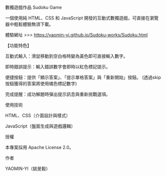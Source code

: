 數獨遊戲作品 Sudoku Game

一個使用純 HTML、CSS 和 JavaScript 開發的互動式數獨遊戲，可直接在瀏覽器中輕鬆體驗無須下載。

體驗網址 >>> https://yaomin-yi.github.io/Sudoku-works/Sudoku.html

【功能特色】

互動式輸入：滑鼠移動到空白格時變為黃色即可直接輸入數字。

即時錯誤提示：輸入錯誤數字會即時以紅色標記提示。

便捷按鈕：提供「顯示答案」、「提示單格答案」與「重新開始」按鈕。
(透過skip按鈕獲得的答案將使用橘色標記數字)

完成提醒：成功解題時彈出提示訊息與重新挑戰選項。

使用技術

HTML、CSS（介面設計與樣式）

JavaScript（盤面生成與遊戲邏輯）

授權

本專案採用 Apache License 2.0。

作者

YAOMIN-YI（姚旻毅）

